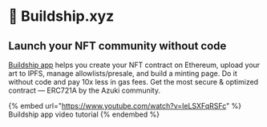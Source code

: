 # 🚀 Buildship.xyz

## Launch your NFT community without code

[Buildship app](https://app.buildship.xyz) helps you create your NFT contract on Ethereum, upload your art to IPFS, manage allowlists/presale, and build a minting page. Do it without code and pay 10x less in gas fees. Get the most secure & optimized contract — ERC721A by the Azuki community.

{% embed url="https://www.youtube.com/watch?v=IeLSXFqRSFc" %}
Buildship app video tutorial
{% endembed %}

[\
](https://survey.typeform.com/to/GLBu7oZY)
